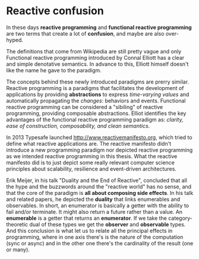 # Reactive confusion

In these days **reactive programming** and **functional reactive programming** are two terms that create a lot of **confusion**, and maybe are also over-hyped.

The definitions that come from Wikipedia are still pretty vague and only Functional reactive programming introduced by Connal Elliott has a clear and simple denotative semantics. In advance to this, Elliott himself doesn't like the name he gave to the paradigm.

The concepts behind these newly introduced paradigms are prerry similar. Reactive programming is a paradigms that facilitates the development of applications by providing **abstractions** to express *time-varying values* and automatically propagating the *changes*: behaviors and events.
Functional reactive programming can be considered a "sibiling" of reactive programming, providing composable abstractions. Elliot identifies the key advantages of the functional reactive programming paradigm as: *clarity, ease of construction, composability, and clean semantics*.

In 2013 Typesafe launched http://www.reactivemanifesto.org, which tried to define what reactive applications are. The reactive manifesto didn't introduce a new programming paradigm nor depicted reactive programming as we intended reactive programming in this thesis. What the reactive manifesto did is to just depict some really relevant computer science principles about scalability, resilience and event-driven architectures.

Erik Meijer, in his talk "Duality and the End of Reactive", concluded that all the hype and the buzzwords around the "reactive world" has no sense, and that the core of the paradigm is **all about composing side effects**. In his talk and related papers, he depicted the **duality** that links enumerables and observables. In short, an enumerator is basically a getter with the ability to fail and/or terminate. It might also return a future rather than a value. An **enumerable** is a getter that returns an **enumerator**. If we take the category-theoretic dual of these types we get the **observer** and **observable** types. And this conclusion is what let us to relate all the principal effects in programming, where in one axis there's is the nature of the computation (sync or async) and in the other one there's the cardinality of the result (one or many).
